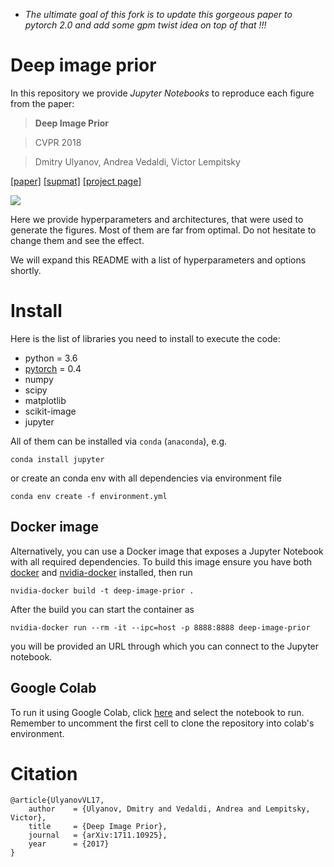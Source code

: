 - *The ultimate goal of this fork is to update this gorgeous paper to pytorch 2.0 and add some gpm twist idea on top of that !!!*
# Deep image prior

In this repository we provide *Jupyter Notebooks* to reproduce each figure from the paper:

> **Deep Image Prior**

> CVPR 2018

> Dmitry Ulyanov, Andrea Vedaldi, Victor Lempitsky


[[paper]](https://sites.skoltech.ru/app/data/uploads/sites/25/2018/04/deep_image_prior.pdf) [[supmat]](https://box.skoltech.ru/index.php/s/ib52BOoV58ztuPM) [[project page]](https://dmitryulyanov.github.io/deep_image_prior)

![](data/teaser_compiled.jpg)

Here we provide hyperparameters and architectures, that were used to generate the figures. Most of them are far from optimal. Do not hesitate to change them and see the effect.

We will expand this README with a list of hyperparameters and options shortly.

# Install

Here is the list of libraries you need to install to execute the code:
- python = 3.6
- [pytorch](http://pytorch.org/) = 0.4
- numpy
- scipy
- matplotlib
- scikit-image
- jupyter

All of them can be installed via `conda` (`anaconda`), e.g.
```
conda install jupyter
```


or create an conda env with all dependencies via environment file

```
conda env create -f environment.yml
```

## Docker image

Alternatively, you can use a Docker image that exposes a Jupyter Notebook with all required dependencies. To build this image ensure you have both [docker](https://www.docker.com/) and  [nvidia-docker](https://github.com/NVIDIA/nvidia-docker) installed, then run

```
nvidia-docker build -t deep-image-prior .
```

After the build you can start the container as

```
nvidia-docker run --rm -it --ipc=host -p 8888:8888 deep-image-prior
```

you will be provided an URL through which you can connect to the Jupyter notebook.

## Google Colab

To run it using Google Colab, click [here](https://colab.research.google.com/github/DmitryUlyanov/deep-image-prior) and select the notebook to run. Remember to uncomment the first cell to clone the repository into colab's environment.


# Citation
```
@article{UlyanovVL17,
    author    = {Ulyanov, Dmitry and Vedaldi, Andrea and Lempitsky, Victor},
    title     = {Deep Image Prior},
    journal   = {arXiv:1711.10925},
    year      = {2017}
}
```
